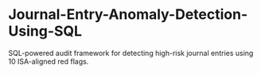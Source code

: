 # Journal-Entry-Anomaly-Detection-Using-SQL
SQL-powered audit framework for detecting high-risk journal entries using 10 ISA-aligned red flags.
